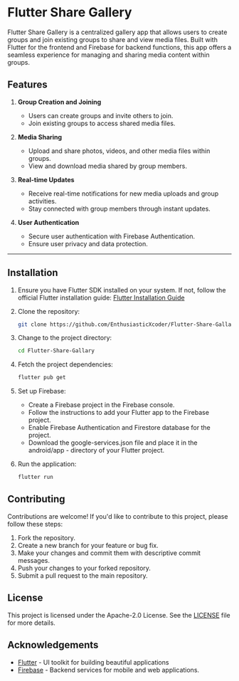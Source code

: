 # Flutter Share Gallery

Flutter Share Gallery is a centralized gallery app that allows users to create groups and join existing groups to share and view media files. Built with Flutter for the frontend and Firebase for backend functions, this app offers a seamless experience for managing and sharing media content within groups.


## Features

1. **Group Creation and Joining**
   - Users can create groups and invite others to join.
   - Join existing groups to access shared media files.

2. **Media Sharing**
   - Upload and share photos, videos, and other media files within groups.
   - View and download media shared by group members.

3. **Real-time Updates**
   - Receive real-time notifications for new media uploads and group activities.
   - Stay connected with group members through instant updates.

4. **User Authentication**
   - Secure user authentication with Firebase Authentication.
   - Ensure user privacy and data protection.

---

## Installation

1. Ensure you have Flutter SDK installed on your system. If not, follow the official Flutter installation guide: [Flutter Installation Guide](https://flutter.dev/docs/get-started/install)

2. Clone the repository:
   ```bash
   git clone https://github.com/EnthusiasticXcoder/Flutter-Share-Gallary.git


3. Change to the project directory:
   ```bash
   cd Flutter-Share-Gallary
   ```

4. Fetch the project dependencies:
   ```bash
   flutter pub get
   ```
5. Set up Firebase:
    - Create a Firebase project in the Firebase console.
    - Follow the instructions to add your Flutter app to the Firebase project.
    - Enable Firebase Authentication and Firestore database for the project.
    - Download the google-services.json file and place it in the android/app - directory of your Flutter project.

6. Run the application:
   ```bash
   flutter run
   ```

## Contributing
Contributions are welcome! If you'd like to contribute to this project, please follow these steps:

1. Fork the repository.
2. Create a new branch for your feature or bug fix.
3. Make your changes and commit them with descriptive commit messages.
4. Push your changes to your forked repository.
5. Submit a pull request to the main repository.

## License
This project is licensed under the Apache-2.0 License. See the [LICENSE](LICENSE) file for more details.

## Acknowledgements
- [Flutter](https://flutter.dev/) - UI toolkit for building beautiful applications
- [Firebase](https://firebase.google.com/) - Backend services for mobile and web applications.